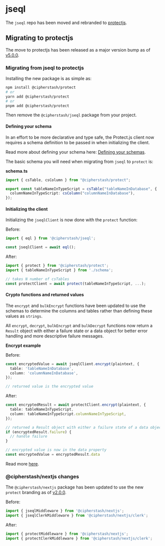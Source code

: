 # jseql

The `jseql` repo has been moved and rebranded to [protectjs](https://github.com/cipherstash/protectjs).

## Migrating to protectjs

The move to protectjs has been released as a major version bump as of [v5.0.0](https://github.com/cipherstash/protectjs/releases/tag/%40cipherstash%2Fprotect%405.0.0).

### Migrating from jseql to protectjs

Installing the new package is as simple as:

```bash
npm install @cipherstash/protect
# or
yarn add @cipherstash/protect
# or
pnpm add @cipherstash/protect
```

Then remove the `@cipherstash/jseql` package from your project.

#### Defining your schema

In an effort to be more declarative and type safe, the Protect.js client now requires a schema definition to be passed in when initializing the client.

Read more about defining your schema here: [Defining your schemas](https://github.com/cipherstash/protectjs/blob/main/docs/reference/schema.md).

The basic schema you will need when migrating from `jseql` to `protect` is:

**schema.ts**

```ts
import { csTable, csColumn } from "@cipherstash/protect";

export const tableNameInTypeScript = csTable("tableNameInDatabase", {
  columnNameInTypeScript: csColumn("columnNameInDatabase"),
});
```

#### Initializing the client

Initializing the `jseqlClient` is now done with the `protect` function:

Before:

```ts
import { eql } from '@cipherstash/jseql';

const jseqlClient = await eql();
```

After:

```ts
import { protect } from '@cipherstash/protect';
import { tableNameInTypeScript } from './schema';

// takes N number of csTables
const protectClient = await protect(tableNameInTypeScript, ...);
```

#### Crypto functions and returned values

The `encrypt` and `bulkEncrypt` functions have been updated to use the schemas to determine the columns and tables rather than defining these values as `strings`. 

All `encrypt`, `decrypt`, `bulkEncrypt` and `bulkDecrypt` functions now return a `Result` object with either a failure state or a data object for better error handling and more descriptive failure messages.

**Encrypt example**

Before:

```ts
const encryptedValue = await jseqlClient.encrypt(plaintext, {
  table: 'tableNameInDatabase',
  column: 'columnNameInDatabase',
});

// returned value is the encrypted value 
```

After:

```ts
const encryptedResult = await protectClient.encrypt(plaintext, {
  table: tableNameInTypeScript,
  column: tableNameInTypeScript.columnNameInTypeScript,
});

// returned a Result object with either a failure state of a data object
if (encryptedResult.failure) {
  // handle failure
}

// encrypted value is now in the data property
const encryptedValue = encryptedResult.data
```

Read more [here](https://github.com/cipherstash/protectjs/tree/main?tab=readme-ov-file#encrypting-data).

### @cipherstash/nextjs changes

The `@cipherstash/nextjs` package has been updated to use the new `protect` branding as of [v2.0.0](https://github.com/cipherstash/protectjs/releases/tag/%40cipherstash%2Fnextjs%402.0.0).

Before:

```ts
import { jseqlMiddleware } from '@cipherstash/nextjs'; 
import { jseqlClerkMiddleware } from '@cipherstash/nextjs/clerk';
```

After:

```ts
import { protectMiddleware } from '@cipherstash/nextjs';
import { protectClerkMiddleware } from '@cipherstash/nextjs/clerk';
```